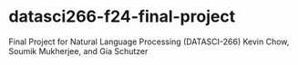 # datasci266-f24-final-project
Final Project for Natural Language Processing (DATASCI-266)
Kevin Chow, Soumik Mukherjee, and Gia Schutzer
